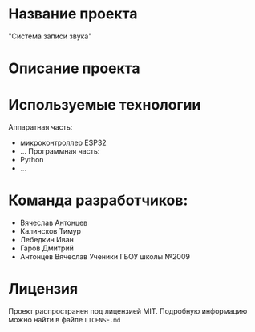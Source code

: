 # Название проекта
"Система записи звука"

# Описание проекта

# Используемые технологии
Аппаратная часть:
- микроконтроллер ESP32
- ...
Программная часть:
- Python
- ...

# Команда разработчиков:
- Вячеслав Антонцев
- Калинсков Тимур
- Лебедкин Иван
- Гаров Дмитрий
- Антонцев Вячеслав
  Ученики ГБОУ школы №2009

# Лицензия
Проект распространен под лицензией MIT. Подробную информацию можно найти в файле `LICENSE.md`
